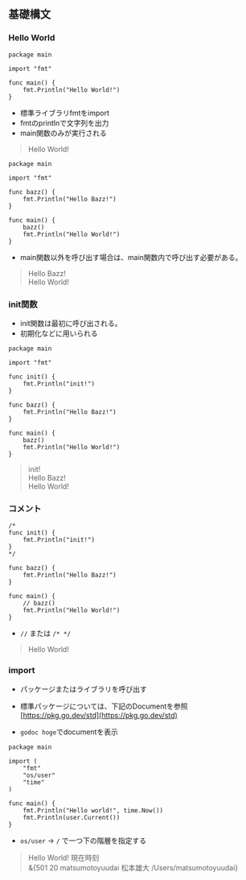 ## 基礎構文

### Hello World

```
package main

import "fmt"

func main() {
	fmt.Println("Hello World!")
}
```

- 標準ライブラリfmtをimport
- fmtのprintlnで文字列を出力
- main関数のみが実行される

> Hello World!

```
package main

import "fmt"

func bazz() {
	fmt.Println("Hello Bazz!")
}

func main() {
	bazz()
	fmt.Println("Hello World!")
}
```
- main関数以外を呼び出す場合は、main関数内で呼び出す必要がある。

> Hello Bazz! <br>
  Hello World!

### init関数

- init関数は最初に呼び出される。
- 初期化などに用いられる
  
```
package main

import "fmt"

func init() {
    fmt.Println("init!")
}

func bazz() {
    fmt.Println("Hello Bazz!")
}

func main() {
    bazz()
    fmt.Println("Hello World!")
}
```

> init!<br>Hello Bazz!<br>Hello World!

### コメント

```
/*
func init() {
    fmt.Println("init!")
}
*/

func bazz() {
    fmt.Println("Hello Bazz!")
}

func main() {
    // bazz()
    fmt.Println("Hello World!")
}
```
- `//` または `/* */`

> Hello World!

### import

- パッケージまたはライブラリを呼び出す

- 標準パッケージについては、下記のDocumentを参照  <br>
  [https://pkg.go.dev/std](https://pkg.go.dev/std)

- `godoc hoge`でdocumentを表示

```
package main

import (
    "fmt"
    "os/user"
    "time"
)

func main() {
    fmt.Println("Hello world!", time.Now())
    fmt.Println(user.Current())
}
```

- `os/user` → `/` で一つ下の階層を指定する

> Hello World! 現在時刻<br>&{501 20 matsumotoyuudai 松本雄大 /Users/matsumotoyuudai} <nil>